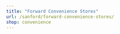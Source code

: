 ```yaml
---
title: "Forward Convenience Stores"
url: /sanford/forward-convenience-stores/
shop: convenience
---
```

